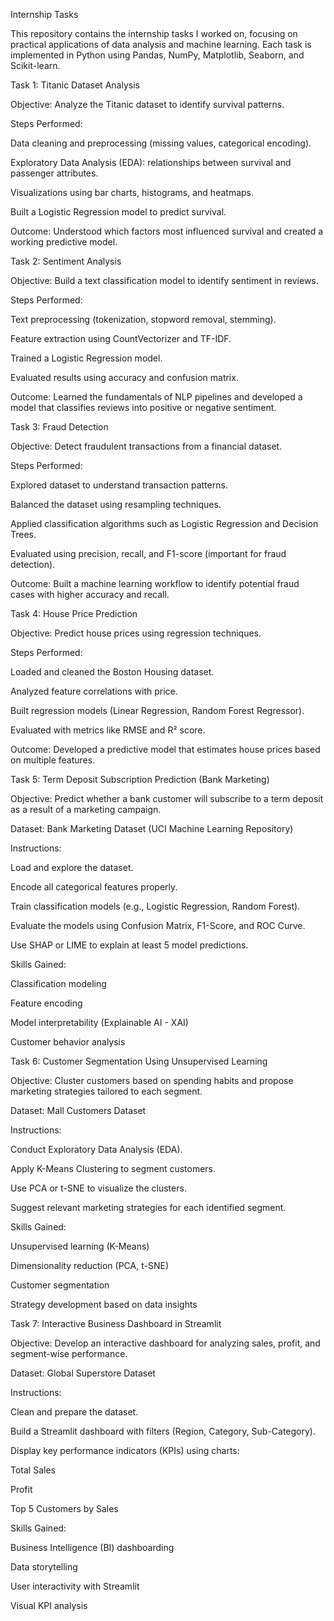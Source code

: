 Internship Tasks

This repository contains the internship tasks I worked on, focusing on practical applications of data analysis and machine learning.
Each task is implemented in Python using Pandas, NumPy, Matplotlib, Seaborn, and Scikit-learn.

Task 1: Titanic Dataset Analysis

Objective: Analyze the Titanic dataset to identify survival patterns.

Steps Performed:

Data cleaning and preprocessing (missing values, categorical encoding).

Exploratory Data Analysis (EDA): relationships between survival and passenger attributes.

Visualizations using bar charts, histograms, and heatmaps.

Built a Logistic Regression model to predict survival.

Outcome: Understood which factors most influenced survival and created a working predictive model.

Task 2: Sentiment Analysis

Objective: Build a text classification model to identify sentiment in reviews.

Steps Performed:

Text preprocessing (tokenization, stopword removal, stemming).

Feature extraction using CountVectorizer and TF-IDF.

Trained a Logistic Regression model.

Evaluated results using accuracy and confusion matrix.

Outcome: Learned the fundamentals of NLP pipelines and developed a model that classifies reviews into positive or negative sentiment.

Task 3: Fraud Detection

Objective: Detect fraudulent transactions from a financial dataset.

Steps Performed:

Explored dataset to understand transaction patterns.

Balanced the dataset using resampling techniques.

Applied classification algorithms such as Logistic Regression and Decision Trees.

Evaluated using precision, recall, and F1-score (important for fraud detection).

Outcome: Built a machine learning workflow to identify potential fraud cases with higher accuracy and recall.

Task 4: House Price Prediction

Objective: Predict house prices using regression techniques.

Steps Performed:

Loaded and cleaned the Boston Housing dataset.

Analyzed feature correlations with price.

Built regression models (Linear Regression, Random Forest Regressor).

Evaluated with metrics like RMSE and R² score.

Outcome: Developed a predictive model that estimates house prices based on multiple features.

Task 5: Term Deposit Subscription Prediction (Bank Marketing)

Objective: Predict whether a bank customer will subscribe to a term deposit as a result of a marketing campaign.

Dataset: Bank Marketing Dataset (UCI Machine Learning Repository)

Instructions:

Load and explore the dataset.

Encode all categorical features properly.

Train classification models (e.g., Logistic Regression, Random Forest).

Evaluate the models using Confusion Matrix, F1-Score, and ROC Curve.

Use SHAP or LIME to explain at least 5 model predictions.

Skills Gained:

Classification modeling

Feature encoding

Model interpretability (Explainable AI - XAI)

Customer behavior analysis

Task 6: Customer Segmentation Using Unsupervised Learning

Objective: Cluster customers based on spending habits and propose marketing strategies tailored to each segment.

Dataset: Mall Customers Dataset

Instructions:

Conduct Exploratory Data Analysis (EDA).

Apply K-Means Clustering to segment customers.

Use PCA or t-SNE to visualize the clusters.

Suggest relevant marketing strategies for each identified segment.

Skills Gained:

Unsupervised learning (K-Means)

Dimensionality reduction (PCA, t-SNE)

Customer segmentation

Strategy development based on data insights

Task 7: Interactive Business Dashboard in Streamlit

Objective: Develop an interactive dashboard for analyzing sales, profit, and segment-wise performance.

Dataset: Global Superstore Dataset

Instructions:

Clean and prepare the dataset.

Build a Streamlit dashboard with filters (Region, Category, Sub-Category).

Display key performance indicators (KPIs) using charts:

Total Sales

Profit

Top 5 Customers by Sales

Skills Gained:

Business Intelligence (BI) dashboarding

Data storytelling

User interactivity with Streamlit

Visual KPI analysis

